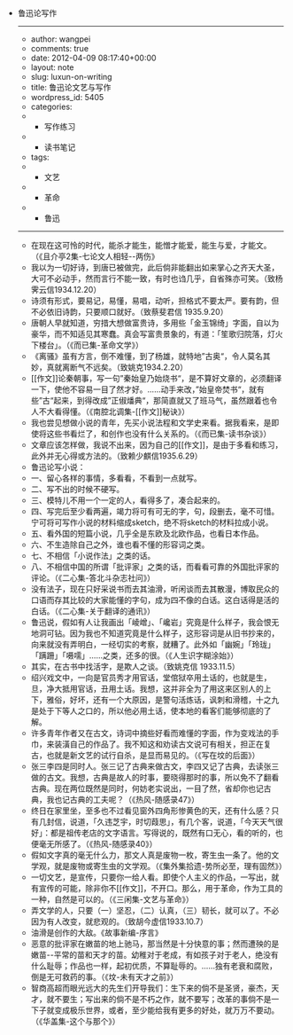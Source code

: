 - 鲁迅论写作
    - ---
    - author: wangpei
    - comments: true
    - date: 2012-04-09 08:17:40+00:00
    - layout: note
    - slug: luxun-on-writing
    - title: 鲁迅论文艺与写作
    - wordpress_id: 5405
    - categories:
    - - 写作练习
    - - 读书笔记
    - tags:
    - - 文艺
    - - 革命
    - - 鲁迅
    - ---
    - 在现在这可怜的时代，能杀才能生，能憎才能爱，能生与爱，才能文。（《且介亭2集-七论文人相轻--两伤》
    - 我以为一切好诗，到唐已被做完，此后倘非能翻出如来掌心之齐天大圣，大可不必动手，然而言行不能一致，有时也诌几乎，自省殊亦可笑。（致杨霁云信1934.12.20）
    - 诗须有形式，要易记，易懂，易唱，动听，担格式不要太严。要有韵，但不必依旧诗韵，只要顺口就好。（致蔡斐君信 1935.9.20）
    - 唐朝人早就知道，穷措大想做富贵诗，多用些「金玉锦绮」字面，自以为豪华，而不知适见其寒蠢。真会写富贵景象的，有道：「笙歌归院落，灯火下楼台」。（《而已集-革命文学》）
    - 《离骚》虽有方言，倒不难懂，到了杨雄，就特地”古奥“，令人莫名其妙，真就离断气不远矣。（致姚克1934.2.20）
    - [[作文]]论秦朝事，写一句”秦始皇乃始烧书“，是不算好文章的，必须翻译一下，使他不容易一目了然才好。……动手来改，”始皇帝焚书“，就有些”古“起来，到得改成”正俶燔典“，那简直就又了班马气，虽然跟着也令人不大看得懂。（《南腔北调集-[[作文]]秘诀》）
    - 我也尝见想做小说的青年，先买小说法程和文学史来看。据我看来，是即使将这些书看烂了，和创作也没有什么关系的。（《而已集-读书杂谈》）
    - 文章应该怎样做，我说不出来，因为自己的[[作文]]，是由于多看和练习，此外并无心得或方法的。（致赖少麒信1935.6.29）
    - 鲁迅论写小说：
    - 一、留心各样的事情，多看看，不看到一点就写。
    - 二、写不出的时候不硬写。
    - 三、模特儿不用一个一定的人，看得多了，凑合起来的。
    - 四、写完后至少看两遍，竭力将可有可无的字，句，段删去，毫不可惜。宁可将可写作小说的材料缩成sketch，绝不将sketch的材料拉成小说。
    - 五、看外国的短篇小说，几乎全是东欧及北欧作品，也看日本作品。
    - 六、不生造除自己之外，谁也看不懂的形容词之类。
    - 七、不相信「小说作法」之类的话。
    - 八、不相信中国的所谓「批评家」之类的话，而看看可靠的外国批评家的评论。（《二心集-答北斗杂志社问》）
    - 没有法子，现在只好采说书而去其油滑，听闲谈而去其散漫，博取民众的口语而存其比较的大家能懂的字句，成为四不像的白话。这白话得是活的白话。（《二心集-关于翻译的通讯》）
    - 鲁迅说，假如有人让我画出「崚嶒」、「巉岩」究竟是什么样子，我会恨无地洞可钻。因为我也不知道究竟是什么样子，这形容词是从旧书抄来的，向来就没有弄明白，一经切实的考察，就糟了。此外如「幽婉」「玲珑」「蹒跚」「嗫嚅」……之类，还多的很。（《人生识字糊涂始》）
    - 其实，在古书中找活字，是欺人之谈。（致姚克信 1933.11.5）
    - 绍兴戏文中，一向是官员秀才用官话，堂倌狱卒用土话的，也就是生，旦，净大抵用官话，丑用土话。我想，这并非全为了用这来区别人的上下，雅俗，好坏，还有一个大原因，是警句活炼话，讽刺和滑稽，十之九是处于下等人之口的，所以他必用土话，使本地的看客们能够彻底的了解。
    - 许多青年作者又在古文，诗词中摘些好看而难懂的字面，作为变戏法的手巾，来装潢自己的作品了。我不知这和劝读古文说可有相关，担正在复古，也就是新文艺的试行自杀，是显而易见的。（《写在坟的后面》）
    - 张三李四是同时人。张三记了古典来做古文，李四又记了古典，去读张三做的古文。我想，古典是故人的时事，要晓得那时的事，所以免不了翻看古典。现在两位既然是同时，何妨老实说出，一目了然，省却你也记古典，我也记古典的工夫呢？（《热风-随感录47》）
    - 终日在家里坐，至多也不过看见窗外四角形惨黄色的天，还有什么感？只有几封信，说道，「久违芝宇，时切葭思」，有几个客，说道，「今天天气很好」：都是祖传老店的文字语言。写得说的，既然有口无心，看的听的，也便毫无所感了。（《热风-随感录40》）
    - 假如文字真的毫无什么力，那文人真是废物一枚，寄生虫一条了。他的文学观，就是废物或寄生虫的文学观。（《集外集拾遗-势所必至，理有固然》）
    - 一切文艺，是宣传，只要你一给人看。即使个人主义的作品，一写出，就有宣传的可能，除非你不[[作文]]，不开口。那么，用于革命，作为工具的一种，自然是可以的。（《三闲集-文艺与革命》）
    - 弄文学的人，只要（一）坚忍，（二）认真，（三）韧长，就可以了。不必因为有人改变，就悲观的。（致胡今虚信1933.10.7）
    - 油滑是创作的大敌。《故事新编-序言》
    - 恶意的批评家在嫩苗的地上驰马，那当然是十分快意的事；然而遭殃的是嫩苗--平常的苗和天才的苗。幼稚对于老成，有如孩子对于老人，绝没有什么耻辱；作品也一样，起初优质，不算耻辱的。……独有老衰和腐败，倒是无可救药的事。（《坟-未有天才之前》）
    - 智商高超而眼光远大的先生们开导我们：生下来的倘不是圣贤，豪杰，天才，就不要生；写出来的倘不是不朽之作，就不要写；改革的事倘不是一下子就变成极乐世界，或者，至少能给我有更多的好处，就万万不要动。（《华盖集-这个与那个》）

